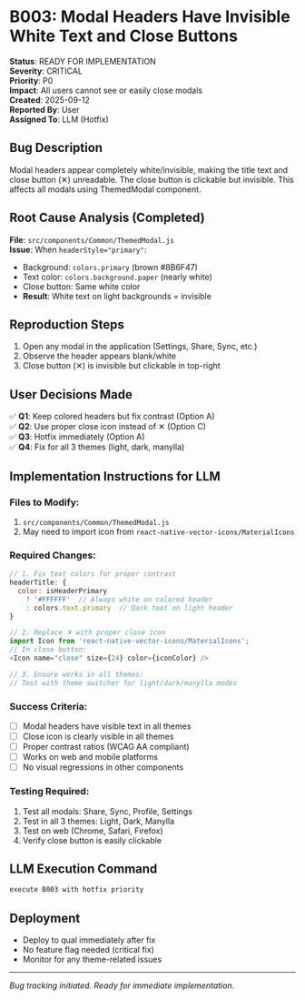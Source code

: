 # B003: Modal Headers Have Invisible White Text and Close Buttons

**Status**: READY FOR IMPLEMENTATION  
**Severity**: CRITICAL  
**Priority**: P0  
**Impact**: All users cannot see or easily close modals  
**Created**: 2025-09-12  
**Reported By**: User  
**Assigned To**: LLM (Hotfix)  

## Bug Description
Modal headers appear completely white/invisible, making the title text and close button (✕) unreadable. The close button is clickable but invisible. This affects all modals using ThemedModal component.

## Root Cause Analysis (Completed)
**File**: `src/components/Common/ThemedModal.js`  
**Issue**: When `headerStyle="primary"`:
- Background: `colors.primary` (brown #8B6F47)
- Text color: `colors.background.paper` (nearly white)
- Close button: Same white color
- **Result**: White text on light backgrounds = invisible

## Reproduction Steps
1. Open any modal in the application (Settings, Share, Sync, etc.)
2. Observe the header appears blank/white
3. Close button (✕) is invisible but clickable in top-right

## User Decisions Made
✅ **Q1**: Keep colored headers but fix contrast (Option A)  
✅ **Q2**: Use proper close icon instead of ✕ (Option C)  
✅ **Q3**: Hotfix immediately (Option A)  
✅ **Q4**: Fix for all 3 themes (light, dark, manylla)

## Implementation Instructions for LLM

### Files to Modify:
1. `src/components/Common/ThemedModal.js`
2. May need to import icon from `react-native-vector-icons/MaterialIcons`

### Required Changes:
```javascript
// 1. Fix text colors for proper contrast
headerTitle: {
  color: isHeaderPrimary 
    ? '#FFFFFF'  // Always white on colored header
    : colors.text.primary  // Dark text on light header
}

// 2. Replace ✕ with proper close icon
import Icon from 'react-native-vector-icons/MaterialIcons';
// In close button:
<Icon name="close" size={24} color={iconColor} />

// 3. Ensure works in all themes:
// Test with theme switcher for light/dark/manylla modes
```

### Success Criteria:
- [ ] Modal headers have visible text in all themes
- [ ] Close icon is clearly visible in all themes  
- [ ] Proper contrast ratios (WCAG AA compliant)
- [ ] Works on web and mobile platforms
- [ ] No visual regressions in other components

### Testing Required:
1. Test all modals: Share, Sync, Profile, Settings
2. Test in all 3 themes: Light, Dark, Manylla
3. Test on web (Chrome, Safari, Firefox)
4. Verify close button is easily clickable

## LLM Execution Command
```bash
execute B003 with hotfix priority
```

## Deployment
- Deploy to qual immediately after fix
- No feature flag needed (critical fix)
- Monitor for any theme-related issues

---
*Bug tracking initiated. Ready for immediate implementation.*